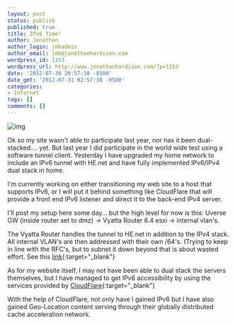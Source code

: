 ```yaml
---
layout: post
status: publish
published: true
title: IPv6 Time!
author: Jonathan
author_login: jmhadmin
author_email: jmh@jonathanhardison.com
wordpress_id: 1153
wordpress_url: http://www.jonathanhardison.com/?p=1153
date: '2012-07-30 20:57:38 -0500'
date_gmt: '2012-07-31 02:57:38 -0500'
categories:
- Internet
tags: []
comments: []
---
```

![img]({{site.base}}/imagecontent/2012/07/World_IPv6_launch_badge_512-300x300.png)

Ok so my site wasn't able to participate last year, nor has it been dual-stacked.... yet. But last year I did participate in the world wide test using a software tunnel client. Yesterday I have upgraded my home network to include an IPv6 tunnel with HE.net and have fully implemented IPv6/IPv4 dual stack in home.

I'm currently working on either transitioning my web site to a host that supports IPv6, or I will put it behind something like CloudFlare that will provide a front end IPv6 listener and direct it to the back-end IPv4 server.

I'll post my setup here some day... but the high level for now is this:
Uverse GW (inside router set to dmz) -> Vyatta Router 6.4 esxi -> internal vlan's.

The Vyatta Router handles the tunnel to HE.net in addition to the IPv4 stack. All internal VLAN's are then addressed with their own /64's. (Trying to keep in line with the RFC's, but to subnet it down beyond that is about wasted effort. See this [link](http://archive.apnic.net/meetings/26/program/apops/matsuzaki-ipv6-p2p.pdf){:target="_blank"}

As for my website itself, I may not have been able to dual stack the servers themselves, but I have managed to get IPv6 accessibility by using the services provided by [CloudFlare](http://www.cloudflare.com){:target="_blank"}

With the help of CloudFlare, not only have I gained IPv6 but I have also gained Geo-Location content serving through their globally distributed cache acceleration network.
